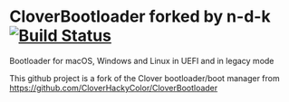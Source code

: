 # CloverBootloader forked by n-d-k [![Build Status](https://travis-ci.org/n-d-k/CloverBootloader.svg?branch=master)](https://travis-ci.org/n-d-k/CloverBootloader)

Bootloader for macOS, Windows and Linux in UEFI and in legacy mode

This github project is a fork of the Clover bootloader/boot manager from https://github.com/CloverHackyColor/CloverBootloader
